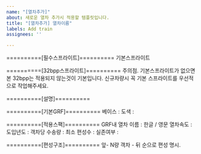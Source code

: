 ```yaml
---
name: "[열차추가]"
about: 새로운 열차 추가시 적용할 템플릿입니다.
title: "[열차추가] 열차이름"
labels: Add train
assignees: ''

---
```


==========[필수스프라이트]==========
기본스프라이트

==========[32bpp스프라이트]==========
주의점. 기본스프라이트가 없으면 본 32bpp는 적용되지 않는것이 기본입니다.
신규차량시 꼭 기본 스프라이트를 우선적으로 작업해주세요.

==========[설명]==========

==========[기본GRF]==========
베이스 : 
도색 : 

==========[적용스팩]==========
GRF내 열차 이름 : 한글 / 영문
열차속도 :
도입년도 : 
객차당 수송량 : 
최소 편성수 : 
실존여부 : 

==========[편성구조]==========
앞- N량 객차 - 뒤 순으로 편성 명시.